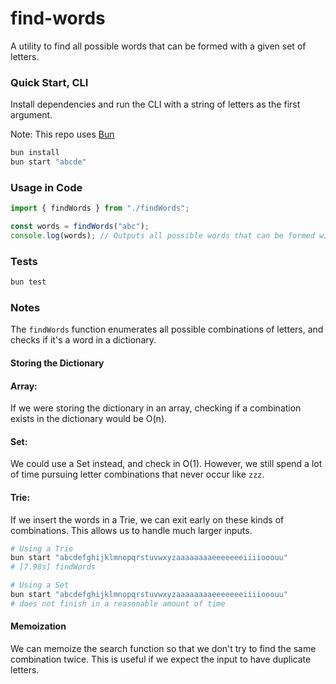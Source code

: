 # find-words

A utility to find all possible words that can be formed with a given set of letters.

### Quick Start, CLI

Install dependencies and run the CLI with a string of letters as the first argument.

Note: This repo uses [Bun](https://bun.sh/)

```bash
bun install
bun start "abcde"
```

### Usage in Code

```typescript
import { findWords } from "./findWords";

const words = findWords("abc");
console.log(words); // Outputs all possible words that can be formed with 'abc'
```

### Tests

```bash
bun test
```

### Notes

The `findWords` function enumerates all possible combinations of letters, and checks if it's a word in a dictionary.

#### Storing the Dictionary

#### Array:

If we were storing the dictionary in an array, checking if a combination exists in the dictionary would be O(n).

#### Set:

We could use a Set instead, and check in O(1). However, we still spend a lot of time pursuing letter combinations that never occur like `zzz`.

#### Trie:

If we insert the words in a Trie, we can exit early on these kinds of combinations. This allows us to handle much larger inputs.

```bash
# Using a Trie
bun start "abcdefghijklmnopqrstuvwxyzaaaaaaaaeeeeeeeiiiiooouu"
# [7.98s] findWords

# Using a Set
bun start "abcdefghijklmnopqrstuvwxyzaaaaaaaaeeeeeeeiiiiooouu"
# does not finish in a reasonable amount of time
```

#### Memoization

We can memoize the search function so that we don't try to find the same combination twice. This is useful if we expect the input to have duplicate letters.
